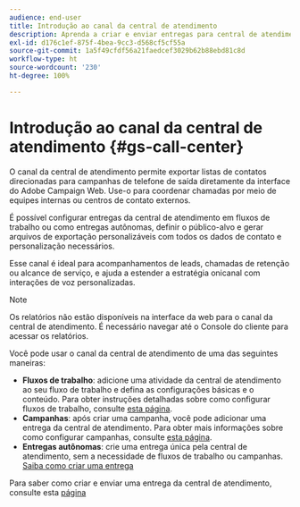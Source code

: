 ```yaml
---
audience: end-user
title: Introdução ao canal da central de atendimento
description: Aprenda a criar e enviar entregas para central de atendimento com o Adobe Campaign Web
exl-id: d176c1ef-875f-4bea-9cc3-d568cf5cf55a
source-git-commit: 1a5f49cfdf56a21faedcef3029b62b88ebd81c8d
workflow-type: ht
source-wordcount: '230'
ht-degree: 100%

---
```


# Introdução ao canal da central de atendimento {#gs-call-center}

O canal da central de atendimento permite exportar listas de contatos direcionadas para campanhas de telefone de saída diretamente da interface do Adobe Campaign Web. Use-o para coordenar chamadas por meio de equipes internas ou centros de contato externos.

É possível configurar entregas da central de atendimento em fluxos de trabalho ou como entregas autônomas, definir o público-alvo e gerar arquivos de exportação personalizáveis com todos os dados de contato e personalização necessários.

Esse canal é ideal para acompanhamentos de leads, chamadas de retenção ou alcance de serviço, e ajuda a estender a estratégia onicanal com interações de voz personalizadas.

>[!NOTE]
>
>Os relatórios não estão disponíveis na interface da web para o canal da central de atendimento. É necessário navegar até o Console do cliente para acessar os relatórios.

Você pode usar o canal da central de atendimento de uma das seguintes maneiras:

* **Fluxos de trabalho**: adicione uma atividade da central de atendimento ao seu fluxo de trabalho e defina as configurações básicas e o conteúdo. Para obter instruções detalhadas sobre como configurar fluxos de trabalho, consulte [esta página](../workflows/gs-workflow-creation.md).
* **Campanhas**: após criar uma campanha, você pode adicionar uma entrega da central de atendimento. Para obter mais informações sobre como configurar campanhas, consulte [esta página](../campaigns/gs-campaigns.md).
* **Entregas autônomas**: crie uma entrega única pela central de atendimento, sem a necessidade de fluxos de trabalho ou campanhas. [Saiba como criar uma entrega](../msg/gs-deliveries.md)

Para saber como criar e enviar uma entrega da central de atendimento, consulte esta [página](../call-center/create-call-center.md)
